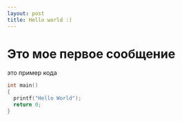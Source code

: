 ```yaml
---
layout: post
title: Hello world :)
---
```


Это мое первое сообщение
=========================

это пример кода
``` C
int main() 
{
  printf("Hello World");
  return 0;
}
```
